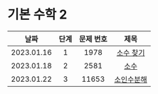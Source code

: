 # 기본 수학 2

|날짜|단계|문제 번호|제목|
|:---:|:---:|:---:|:---:|
|2023.01.16|1|1978|[소수 찾기](https://github.com/drew105/Study_algorithms/blob/main/BAEKJOON/%EA%B8%B0%EB%B3%B8%20%EC%88%98%ED%95%99%202/Code/1.%20%EC%86%8C%EC%88%98%20%EC%B0%BE%EA%B8%B0.md)|
|2023.01.18|2|2581|[소수](https://github.com/drew105/Study_algorithms/blob/main/BAEKJOON/%EA%B8%B0%EB%B3%B8%20%EC%88%98%ED%95%99%202/Code/2.%20%EC%86%8C%EC%88%98.md)|
|2023.01.22|3|11653|[소인수분해](https://github.com/drew105/Study_algorithms/blob/main/BAEKJOON/%EA%B8%B0%EB%B3%B8%20%EC%88%98%ED%95%99%202/Code/3.%20%EC%86%8C%EC%9D%B8%EC%88%98%EB%B6%84%ED%95%B4.md)|